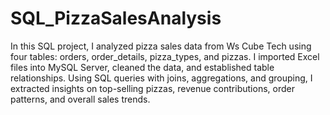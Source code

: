 # SQL_PizzaSalesAnalysis
In this SQL project, I analyzed pizza sales data from Ws Cube Tech using four tables: orders, order_details, pizza_types, and pizzas. I imported Excel files into MySQL Server, cleaned the data, and established table relationships. Using SQL queries with joins, aggregations, and grouping, I extracted insights on top-selling pizzas, revenue contributions, order patterns, and overall sales trends.

